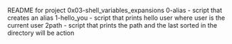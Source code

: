 README for project 0x03-shell_variables_expansions
0-alias - script that creates an alias
1-hello_you - script that prints hello user where user is the current user
2path  - script that prints the path and the last sorted in the directory will be action
